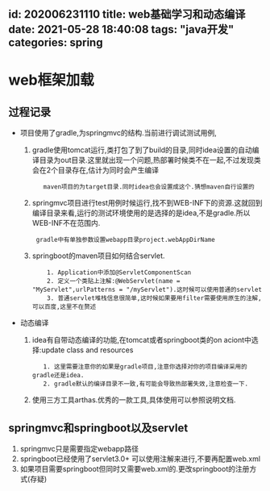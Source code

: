 id: 202006231110
title: web基础学习和动态编译
date: 2021-05-28 18:40:08
tags: "java开发"
categories: spring
---------

# web框架加载

## 过程记录

* 项目使用了gradle,为springmvc的结构.当前进行调试测试用例,
    1. gradle使用tomcat运行,类打包了到了build的目录,同时idea设置的自动编译目录为out目录.这里就出现一个问题,热部署时候类不在一起,不过发现类会在2个目录存在,估计为同时会产生编译
        ```aidl
           maven项目的为target目录.同时idea也会设置成这个.猜想maven自行设置的
        ```
    1. springmvc项目进行test用例时候运行,找不到WEB-INF下的资源.这就回到编译目录来看,运行的测试环境使用的是选择的是idea,不是gradle.所以WEB-INF不在范围内.
       ```
        gradle中有单独参数设置webapp目录project.webAppDirName
       ```
    1. springboot的maven项目如何结合servlet.
        ```text
            1. Application中添加@ServletComponentScan
            2. 定义一个类贴上注解:@WebServlet(name = "MyServlet",urlPatterns = "/myServlet").这时候可以使用普通的servlet
            3. 普通servlet堆栈信息很简单,这时候如果要用filter需要使用原生的注解,可以百度,这里不在赘述
        ```
    
* 动态编译
    1. idea有自带动态编译的功能,在tomcat或者springboot类的on aciont中选择:update class and resources
        ```
           1. 这里需要注意你的如果是gradle项目,注意你选择对你的项目编译采用的gradle还是idea.
           2. gradle默认的编译目录不一致,有可能会导致热部署失效,注意检查一下.
        ```
    1. 使用三方工具arthas.优秀的一款工具,具体使用可以参照说明文档.
    
## springmvc和springboot以及servlet

1. springmvc只是需要指定webapp路径
2. springboot已经使用了servlet3.0+ 可以使用注解来进行,不要再配置web.xml
3. 如果项目需要springboot但同时又需要web.xml的.更改springboot的注册方式(存疑)